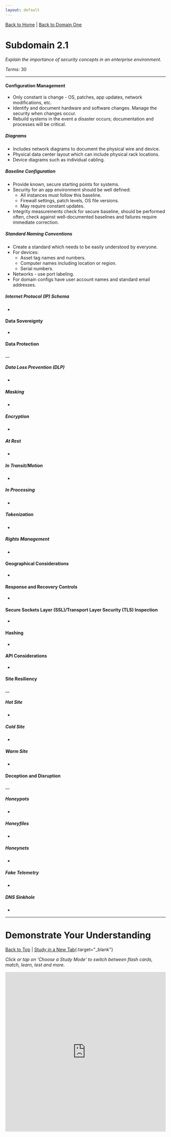 ```yaml
---
layout: default
---
```


[Back to Home](../../index.html) \| [Back to Domain One](../domain_two.html)

# Subdomain 2.1

_Explain the importance of security concepts in an enterprise environment._

_Terms_: 30

***

#### Configuration Management

* Only constant is change - OS, patches, app updates, network modifications, etc.
* Identify and document hardware and software changes. Manage the security when changes occur.
* Rebuild systems in the event a disaster occurs; documentation and processes will be critical.

##### Diagrams

* Includes network diagrams to document the physical wire and device.
* Physical data center layout which can include physical rack locations.
* Device diagrams such as individual cabling.

##### Baseline Configuration

* Provide known, secure starting points for systems.
* Security for an app environment should be well defined:
     - All instances must follow this baseline.
     - Firewall settings, patch levels, OS file versions.
     - May require constant updates.
* Integrity measurements check for secure baseline, should be performed often, check against well-documented baselines and failures require immediate correction.

##### Standard Naming Conventions

* Create a standard which needs to be easily understood by everyone.
* For devices:
     - Asset tag names and numbers.
     - Computer names including location or region.
     - Serial numbers.
* Networks - use port labeling.
* For domain configs have user account names and standard email addresses.

##### Internet Protocol (IP) Schema

* 

#### Data Sovereignty

* 

#### Data Protection

__

##### Data Loss Prevention (DLP)

* 

##### Masking

* 

##### Encryption

* 

##### At Rest

* 

##### In Transit/Motion

* 

##### In Processing

* 

##### Tokenization

* 

##### Rights Management

* 

#### Geographical Considerations

* 

#### Response and Recovery Controls

* 

#### Secure Sockets Layer (SSL)/Transport Layer Security (TLS) Inspection

* 

#### Hashing

* 

#### API Considerations

* 

#### Site Resiliency

__

##### Hot Site

* 

##### Cold Site

* 

##### Warm Site

* 

#### Deception and Disruption

__

##### Honeypots

* 

##### Honeyfiles

* 

##### Honeynets

* 

##### Fake Telemetry

* 

##### DNS Sinkhole

* 

***

# Demonstrate Your Understanding

[Back to Top](#top) \| [Study in a New Tab](../../resources/study_cards/sub_two_one.html){:target="_blank"}

_Click or tap on 'Choose a Study Mode' to switch between flash cards, match, learn, test and more._

<iframe src="https://quizlet.com/845023754/flashcards/embed?i=35mna1&x=1jj1" height="500" width="100%" style="border:0"></iframe>